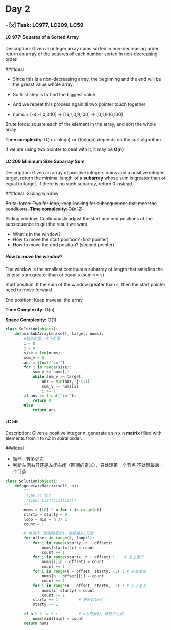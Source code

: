 # Day 2 

### - [x] Task: LC977, LC209, LC59

#### LC 977: Squares of a Sorted Array
Description: Given an integer array nums sorted in non-decreasing order, return an array of the squares of each number sorted in non-decreasing order.

###Ideal: 
* Since this is a non-decreasing array, the beginning and the end will be the greast value whole array. 

* So first step is to find the biggest value
* And we repeat this process again til two pointer touch together

* nums = [-4,-1,0,3,10] -> [16,1,0,9,100] -> [0,1,9,16,100]

Brute force: square each of the element in the array, and sort the whole array

__Time complexity__: O(n + nlogn) or O(nlogn) depends on the sort algorithm. 

If we are using two pointer to deal with it, it may be __O(n)__


#### LC 209 Minimum Size Subarray Sum

Description: Given an array of positive integers nums and a positive integer target, return the minimal length of a __subarray__ whose sum is greater than or equal to target. If there is no such subarray, return 0 instead.

###Ideal: Sliding window

~~Brutal force: Two for loop, keep looking for subsequences that meet the conditions. __Time complexity__: O(n^2)~~

Sliding window: Continuously adjust the start and end positions of the subsequence to get the result we want.

* What's in the window?
* How to move the start position? (first pointer)
* How to move the end position? (second pointer)

##### How to move the window?

The window is the smallest continuous subarray of length that satisfies the its total sum greater than or equal s (sum >= s)

Start position: If the sum of the window greater than s, then the start pointer need to move forward

End position: Keep travesal the array

__Time Complexity:__ O(n)

__Space Complexity:__ O(1)


```Python
class Solution(object):
    def minSubArrayLen(self, target, nums):
        #起始位置；终止位置
        i = 0
        j = 0
        size = len(nums)
        sum_v = 0
        ans = float("inf")
        for j in range(size):
            sum_v += nums[j]
            while sum_v >= target:
                ans = min(ans, j-i+1)
                sum_v -= nums[i]
                i += 1
        if ans == float("inf"):
            return 0 
        else:
            return ans
```

#### LC 59
Description: Given a positive integer n, generate an n x n __matrix__ filled with elements from 1 to n2 in spiral order. 

###Ideal: 
* 循环--转多少次
*  判断左闭右开还是左闭右闭（区间的定义），只处理第一个节点 不处理最后一个节点

```python
class Solution(object):
    def generateMatrix(self, n):
        """
        :type n: int
        :rtype: List[List[int]]
        """
        nums = [[0] * n for i in range(n)]
        startx = starty = 0
        loop = mid = n // 2
        count = 1

        # 每循环一层偏移量加1，偏移量从1开始
        for offset in range(1, loop+1):
            for i in range(starty, n - offset):
                nums[startx][i] = count
                count += 1
            for i in range(startx, n - offset) :    # 从上至下
                nums[i][n - offset] = count
                count += 1
            for i in range(n - offset, starty, -1) : # 从右至左
                nums[n - offset][i] = count
                count += 1
            for i in range(n - offset, startx, -1) : # 从下至上
                nums[i][starty] = count
                count += 1                
            startx += 1         # 更新起始点
            starty += 1

        if n % 2 != 0 :			# n为奇数时，填充中心点
            nums[mid][mid] = count 
        return nums
```





